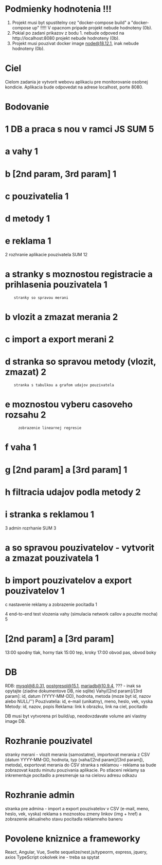 # Podmienky hodnotenia !!!
1. Projekt musi byt spustitelny cez "docker-compose build" a "docker-compose up" !!!!! V opacnom pripade projekt nebude hodnoteny (0b).
2. Pokial po zadani prikazov z bodu 1. nebude odpoved na http://localhost:8080 projekt nebude hodnoteny (0b).
3. Projekt musi pouzivat docker image node@18.12.1, inak nebude hodnoteny (0b).

# Ciel
Cielom zadania je vytvorit webovu aplikaciu pre monitorovanie osobnej kondicie. Aplikacia bude odpovedat na adrese localhost, porte 8080.

# Bodovanie
# 1    DB a praca s nou v ramci JS SUM 5
# a       vahy                         1
# b       [2nd param, 3rd param]       1
# c       pouzivatelia                 1
# d       metody                       1
# e       reklama                      1

2    rozhranie aplikacie pouzivatela                                           SUM 12
# a       stranky s moznostou registracie a prihlasenia pouzivatela                   1
        stranky so spravou merani
# b         vlozit a zmazat merania                                                   2
# c         import a export merani                                                    2
# d       stranka so spravou metody (vlozit, zmazat)                                  2
        stranka s tabulkou a grafom udajov pouzivatela
# e         moznostou vyberu casoveho rozsahu                                         2
          zobrazenie linearnej regresie
#  f           vaha                                                                    1
#  g           [2nd param] a [3rd param]                                               1
# h         filtracia udajov podla metody                                             2
# i       stranka s reklamou                                                          1

3    admin rozrhanie                                        SUM 3
# a       so spravou pouzivatelov - vytvorit a zmazat pouzivatela 1
# b       import pouzivatelov a export pouzivatelov               1
c       nastavenie reklamy a zobrazenie pocitadla               1

4    end-to-end test vlozenia vahy (simulacia network callov a pouzite mocha) 5

# [2nd param] a [3rd param]
13:00 spodny tlak, horny tlak
15:00 tep, kroky
17:00 obvod pas, obvod boky

# DB
RDB: mysql@8.0.31, postgresql@15.1, mariadb@10.9.4, ??? - inak sa opytajte (ziadne dokumentove DB, nie sqlite)
Vahy/[2nd param]/[3rd param]: id, datum (YYYY-MM-DD), hodnota, metoda (moze byt id, nazov alebo NULL/'')
Pouzivatelia: id, e-mail (unikatny), meno, heslo, vek, vyska
Metody: id, nazov, popis
Reklama: link k obrazku, link na ciel, pocitadlo

DB musi byt vytvorena pri build/up, neodovzdavate volume ani vlastny image DB.

# Rozhranie pouzivatel
stranky merani - vlozit merania (samostatne), importovat merania z CSV (datum YYYY-MM-DD, hodnota, typ (vaha/[2nd param]/[3rd param]), metoda), exportovat merania do CSV
stranka s reklamou - reklama sa bude zobrazovat kazdu minutu pouzivania aplikacie. Po stlaceni reklamy sa inkrementuje pocitadlo a presmeruje sa na cielovu adresu odkazu

# Rozhranie admin
stranka pre admina - import a export pouzivatelov v CSV (e-mail, meno, heslo, vek, vyska) reklama s moznostou zmeny linkov (img + href) a zobrazenie aktualneho stavu pocitadla reklamneho baneru

# Povolene kniznice a frameworky
React, Angular, Vue, Svelte
sequelize/nest.js/typeorm, express, jquery, axios
TypeScript
cokolvek ine - treba sa spytat
